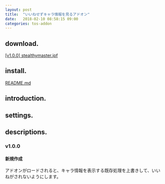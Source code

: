```yaml
---
layout: post
title:  "いいねせずキャラ情報を見るアドオン"
date:   2018-02-10 08:58:15 09:00
categories: tos-addon
---
```


## download.

[[v1.0.0] stealthymaster.ipf](https://github.com/weizlogy/tos/releases/download/stealthymaster/stealthymaster-v1.0.0.ipf)

## install.

[README.md](https://github.com/weizlogy/tos/blob/master/README.md)

## introduction.

## settings.

## descriptions.

### v1.0.0

#### 新規作成

アドオンがロードされると、キャラ情報を表示する既存処理を上書きして、いいねがされないようにします。

